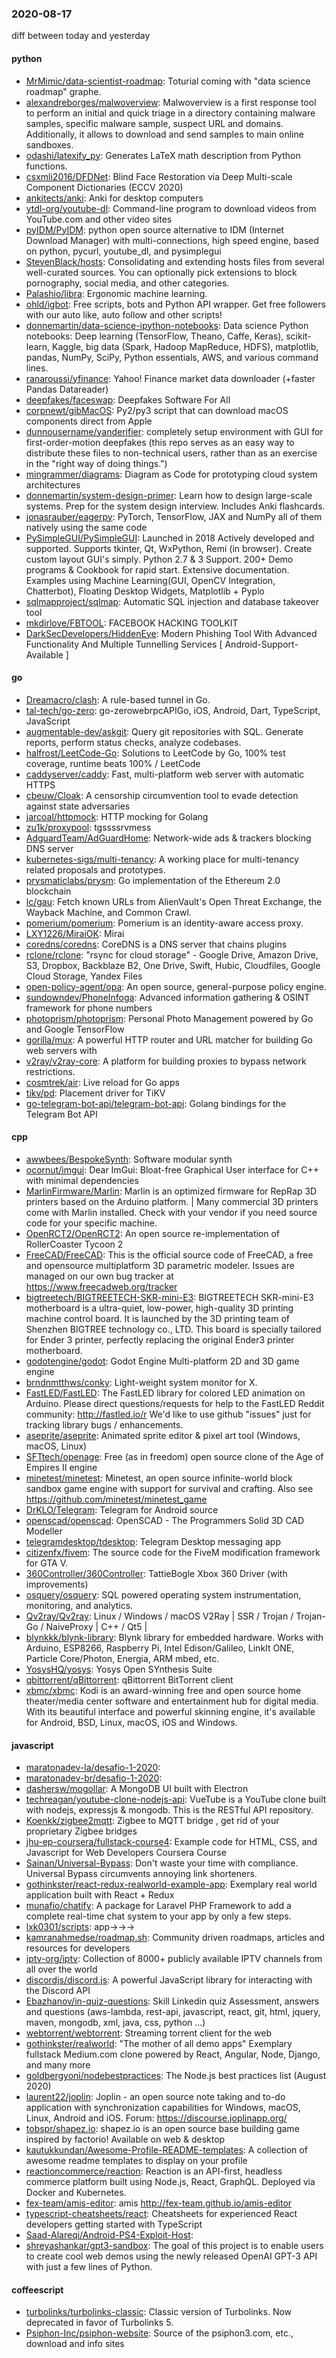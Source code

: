 ### 2020-08-17
diff between today and yesterday

#### python
* [MrMimic/data-scientist-roadmap](https://github.com/MrMimic/data-scientist-roadmap): Toturial coming with "data science roadmap" graphe.
* [alexandreborges/malwoverview](https://github.com/alexandreborges/malwoverview): Malwoverview is a first response tool to perform an initial and quick triage in a directory containing malware samples, specific malware sample, suspect URL and domains. Additionally, it allows to download and send samples to main online sandboxes.
* [odashi/latexify_py](https://github.com/odashi/latexify_py): Generates LaTeX math description from Python functions.
* [csxmli2016/DFDNet](https://github.com/csxmli2016/DFDNet): Blind Face Restoration via Deep Multi-scale Component Dictionaries (ECCV 2020)
* [ankitects/anki](https://github.com/ankitects/anki): Anki for desktop computers
* [ytdl-org/youtube-dl](https://github.com/ytdl-org/youtube-dl): Command-line program to download videos from YouTube.com and other video sites
* [pyIDM/PyIDM](https://github.com/pyIDM/PyIDM): python open source alternative to IDM (Internet Download Manager) with multi-connections, high speed engine, based on python, pycurl, youtube_dl, and pysimplegui
* [StevenBlack/hosts](https://github.com/StevenBlack/hosts): Consolidating and extending hosts files from several well-curated sources. You can optionally pick extensions to block pornography, social media, and other categories.
* [Palashio/libra](https://github.com/Palashio/libra): Ergonomic machine learning.
* [ohld/igbot](https://github.com/ohld/igbot):  Free scripts, bots and Python API wrapper. Get free followers with our auto like, auto follow and other scripts!
* [donnemartin/data-science-ipython-notebooks](https://github.com/donnemartin/data-science-ipython-notebooks): Data science Python notebooks: Deep learning (TensorFlow, Theano, Caffe, Keras), scikit-learn, Kaggle, big data (Spark, Hadoop MapReduce, HDFS), matplotlib, pandas, NumPy, SciPy, Python essentials, AWS, and various command lines.
* [ranaroussi/yfinance](https://github.com/ranaroussi/yfinance): Yahoo! Finance market data downloader (+faster Pandas Datareader)
* [deepfakes/faceswap](https://github.com/deepfakes/faceswap): Deepfakes Software For All
* [corpnewt/gibMacOS](https://github.com/corpnewt/gibMacOS): Py2/py3 script that can download macOS components direct from Apple
* [dunnousername/yanderifier](https://github.com/dunnousername/yanderifier): completely setup environment with GUI for first-order-motion deepfakes (this repo serves as an easy way to distribute these files to non-technical users, rather than as an exercise in the "right way of doing things.")
* [mingrammer/diagrams](https://github.com/mingrammer/diagrams):  Diagram as Code for prototyping cloud system architectures
* [donnemartin/system-design-primer](https://github.com/donnemartin/system-design-primer): Learn how to design large-scale systems. Prep for the system design interview. Includes Anki flashcards.
* [jonasrauber/eagerpy](https://github.com/jonasrauber/eagerpy): PyTorch, TensorFlow, JAX and NumPy  all of them natively using the same code
* [PySimpleGUI/PySimpleGUI](https://github.com/PySimpleGUI/PySimpleGUI): Launched in 2018 Actively developed and supported. Supports tkinter, Qt, WxPython, Remi (in browser). Create custom layout GUI's simply. Python 2.7 & 3 Support. 200+ Demo programs & Cookbook for rapid start. Extensive documentation. Examples using Machine Learning(GUI, OpenCV Integration, Chatterbot), Floating Desktop Widgets, Matplotlib + Pyplo
* [sqlmapproject/sqlmap](https://github.com/sqlmapproject/sqlmap): Automatic SQL injection and database takeover tool
* [mkdirlove/FBTOOL](https://github.com/mkdirlove/FBTOOL): FACEBOOK HACKING TOOLKIT
* [DarkSecDevelopers/HiddenEye](https://github.com/DarkSecDevelopers/HiddenEye): Modern Phishing Tool With Advanced Functionality And Multiple Tunnelling Services [ Android-Support-Available ]

#### go
* [Dreamacro/clash](https://github.com/Dreamacro/clash): A rule-based tunnel in Go.
* [tal-tech/go-zero](https://github.com/tal-tech/go-zero): go-zerowebrpcAPIGo, iOS, Android, Dart, TypeScript, JavaScript
* [augmentable-dev/askgit](https://github.com/augmentable-dev/askgit): Query git repositories with SQL. Generate reports, perform status checks, analyze codebases.  
* [halfrost/LeetCode-Go](https://github.com/halfrost/LeetCode-Go):  Solutions to LeetCode by Go, 100% test coverage, runtime beats 100% / LeetCode 
* [caddyserver/caddy](https://github.com/caddyserver/caddy): Fast, multi-platform web server with automatic HTTPS
* [cbeuw/Cloak](https://github.com/cbeuw/Cloak): A censorship circumvention tool to evade detection against state adversaries
* [jarcoal/httpmock](https://github.com/jarcoal/httpmock): HTTP mocking for Golang
* [zu1k/proxypool](https://github.com/zu1k/proxypool): tgssssrvmess
* [AdguardTeam/AdGuardHome](https://github.com/AdguardTeam/AdGuardHome): Network-wide ads & trackers blocking DNS server
* [kubernetes-sigs/multi-tenancy](https://github.com/kubernetes-sigs/multi-tenancy): A working place for multi-tenancy related proposals and prototypes.
* [prysmaticlabs/prysm](https://github.com/prysmaticlabs/prysm): Go implementation of the Ethereum 2.0 blockchain
* [lc/gau](https://github.com/lc/gau): Fetch known URLs from AlienVault's Open Threat Exchange, the Wayback Machine, and Common Crawl.
* [pomerium/pomerium](https://github.com/pomerium/pomerium): Pomerium is an identity-aware access proxy.
* [LXY1226/MiraiOK](https://github.com/LXY1226/MiraiOK): Mirai
* [coredns/coredns](https://github.com/coredns/coredns): CoreDNS is a DNS server that chains plugins
* [rclone/rclone](https://github.com/rclone/rclone): "rsync for cloud storage" - Google Drive, Amazon Drive, S3, Dropbox, Backblaze B2, One Drive, Swift, Hubic, Cloudfiles, Google Cloud Storage, Yandex Files
* [open-policy-agent/opa](https://github.com/open-policy-agent/opa): An open source, general-purpose policy engine.
* [sundowndev/PhoneInfoga](https://github.com/sundowndev/PhoneInfoga): Advanced information gathering & OSINT framework for phone numbers
* [photoprism/photoprism](https://github.com/photoprism/photoprism): Personal Photo Management powered by Go and Google TensorFlow
* [gorilla/mux](https://github.com/gorilla/mux): A powerful HTTP router and URL matcher for building Go web servers with 
* [v2ray/v2ray-core](https://github.com/v2ray/v2ray-core): A platform for building proxies to bypass network restrictions.
* [cosmtrek/air](https://github.com/cosmtrek/air):  Live reload for Go apps
* [tikv/pd](https://github.com/tikv/pd): Placement driver for TiKV
* [go-telegram-bot-api/telegram-bot-api](https://github.com/go-telegram-bot-api/telegram-bot-api): Golang bindings for the Telegram Bot API

#### cpp
* [awwbees/BespokeSynth](https://github.com/awwbees/BespokeSynth): Software modular synth
* [ocornut/imgui](https://github.com/ocornut/imgui): Dear ImGui: Bloat-free Graphical User interface for C++ with minimal dependencies
* [MarlinFirmware/Marlin](https://github.com/MarlinFirmware/Marlin): Marlin is an optimized firmware for RepRap 3D printers based on the Arduino platform. | Many commercial 3D printers come with Marlin installed. Check with your vendor if you need source code for your specific machine.
* [OpenRCT2/OpenRCT2](https://github.com/OpenRCT2/OpenRCT2): An open source re-implementation of RollerCoaster Tycoon 2 
* [FreeCAD/FreeCAD](https://github.com/FreeCAD/FreeCAD): This is the official source code of FreeCAD, a free and opensource multiplatform 3D parametric modeler. Issues are managed on our own bug tracker at https://www.freecadweb.org/tracker
* [bigtreetech/BIGTREETECH-SKR-mini-E3](https://github.com/bigtreetech/BIGTREETECH-SKR-mini-E3): BIGTREETECH SKR-mini-E3 motherboard is a ultra-quiet, low-power, high-quality 3D printing machine control board. It is launched by the 3D printing team of Shenzhen BIGTREE technology co., LTD. This board is specially tailored for Ender 3 printer, perfectly replacing the original Ender3 printer motherboard.
* [godotengine/godot](https://github.com/godotengine/godot): Godot Engine  Multi-platform 2D and 3D game engine
* [brndnmtthws/conky](https://github.com/brndnmtthws/conky): Light-weight system monitor for X.
* [FastLED/FastLED](https://github.com/FastLED/FastLED): The FastLED library for colored LED animation on Arduino. Please direct questions/requests for help to the FastLED Reddit community: http://fastled.io/r We'd like to use github "issues" just for tracking library bugs / enhancements.
* [aseprite/aseprite](https://github.com/aseprite/aseprite): Animated sprite editor & pixel art tool (Windows, macOS, Linux)
* [SFTtech/openage](https://github.com/SFTtech/openage): Free (as in freedom) open source clone of the Age of Empires II engine 
* [minetest/minetest](https://github.com/minetest/minetest): Minetest, an open source infinite-world block sandbox game engine with support for survival and crafting. Also see https://github.com/minetest/minetest_game
* [DrKLO/Telegram](https://github.com/DrKLO/Telegram): Telegram for Android source
* [openscad/openscad](https://github.com/openscad/openscad): OpenSCAD - The Programmers Solid 3D CAD Modeller
* [telegramdesktop/tdesktop](https://github.com/telegramdesktop/tdesktop): Telegram Desktop messaging app
* [citizenfx/fivem](https://github.com/citizenfx/fivem): The source code for the FiveM modification framework for GTA V.
* [360Controller/360Controller](https://github.com/360Controller/360Controller): TattieBogle Xbox 360 Driver (with improvements)
* [osquery/osquery](https://github.com/osquery/osquery): SQL powered operating system instrumentation, monitoring, and analytics.
* [Qv2ray/Qv2ray](https://github.com/Qv2ray/Qv2ray):  Linux / Windows / macOS  V2Ray  |  SSR / Trojan / Trojan-Go / NaiveProxy |  C++ / Qt5  |  
* [blynkkk/blynk-library](https://github.com/blynkkk/blynk-library): Blynk library for embedded hardware. Works with Arduino, ESP8266, Raspberry Pi, Intel Edison/Galileo, LinkIt ONE, Particle Core/Photon, Energia, ARM mbed, etc.
* [YosysHQ/yosys](https://github.com/YosysHQ/yosys): Yosys Open SYnthesis Suite
* [qbittorrent/qBittorrent](https://github.com/qbittorrent/qBittorrent): qBittorrent BitTorrent client
* [xbmc/xbmc](https://github.com/xbmc/xbmc): Kodi is an award-winning free and open source home theater/media center software and entertainment hub for digital media. With its beautiful interface and powerful skinning engine, it's available for Android, BSD, Linux, macOS, iOS and Windows.

#### javascript
* [maratonadev-la/desafio-1-2020](https://github.com/maratonadev-la/desafio-1-2020): 
* [maratonadev-br/desafio-1-2020](https://github.com/maratonadev-br/desafio-1-2020): 
* [dashersw/mogollar](https://github.com/dashersw/mogollar): A MongoDB UI built with Electron
* [techreagan/youtube-clone-nodejs-api](https://github.com/techreagan/youtube-clone-nodejs-api): VueTube is a YouTube clone built with nodejs, expressjs & mongodb. This is the RESTful API repository.
* [Koenkk/zigbee2mqtt](https://github.com/Koenkk/zigbee2mqtt): Zigbee  to MQTT bridge , get rid of your proprietary Zigbee bridges 
* [jhu-ep-coursera/fullstack-course4](https://github.com/jhu-ep-coursera/fullstack-course4): Example code for HTML, CSS, and Javascript for Web Developers Coursera Course
* [Sainan/Universal-Bypass](https://github.com/Sainan/Universal-Bypass): Don't waste your time with compliance. Universal Bypass circumvents annoying link shorteners.
* [gothinkster/react-redux-realworld-example-app](https://github.com/gothinkster/react-redux-realworld-example-app): Exemplary real world application built with React + Redux
* [munafio/chatify](https://github.com/munafio/chatify): A package for Laravel PHP Framework to add a complete real-time chat system to your app by only a few steps.
* [lxk0301/scripts](https://github.com/lxk0301/scripts): app->->->
* [kamranahmedse/roadmap.sh](https://github.com/kamranahmedse/roadmap.sh): Community driven roadmaps, articles and resources for developers
* [iptv-org/iptv](https://github.com/iptv-org/iptv): Collection of 8000+ publicly available IPTV channels from all over the world
* [discordjs/discord.js](https://github.com/discordjs/discord.js): A powerful JavaScript library for interacting with the Discord API
* [Ebazhanov/in-quiz-questions](https://github.com/Ebazhanov/in-quiz-questions): Skill Linkedin quiz Assessment, answers and questions (aws-lambda, rest-api, javascript, react, git, html, jquery, maven, mongodb, xml, java, css, python ...)   
* [webtorrent/webtorrent](https://github.com/webtorrent/webtorrent):  Streaming torrent client for the web
* [gothinkster/realworld](https://github.com/gothinkster/realworld): "The mother of all demo apps"  Exemplary fullstack Medium.com clone powered by React, Angular, Node, Django, and many more 
* [goldbergyoni/nodebestpractices](https://github.com/goldbergyoni/nodebestpractices):  The Node.js best practices list (August 2020)
* [laurent22/joplin](https://github.com/laurent22/joplin): Joplin - an open source note taking and to-do application with synchronization capabilities for Windows, macOS, Linux, Android and iOS. Forum: https://discourse.joplinapp.org/
* [tobspr/shapez.io](https://github.com/tobspr/shapez.io): shapez.io is an open source base building game inspired by factorio! Available on web & desktop
* [kautukkundan/Awesome-Profile-README-templates](https://github.com/kautukkundan/Awesome-Profile-README-templates): A collection of awesome readme templates to display on your profile
* [reactioncommerce/reaction](https://github.com/reactioncommerce/reaction): Reaction is an API-first, headless commerce platform built using Node.js, React, GraphQL. Deployed via Docker and Kubernetes.
* [fex-team/amis-editor](https://github.com/fex-team/amis-editor): amis  http://fex-team.github.io/amis-editor
* [typescript-cheatsheets/react](https://github.com/typescript-cheatsheets/react): Cheatsheets for experienced React developers getting started with TypeScript
* [Saad-Alareqi/Android-PS4-Exploit-Host](https://github.com/Saad-Alareqi/Android-PS4-Exploit-Host): 
* [shreyashankar/gpt3-sandbox](https://github.com/shreyashankar/gpt3-sandbox): The goal of this project is to enable users to create cool web demos using the newly released OpenAI GPT-3 API with just a few lines of Python.

#### coffeescript
* [turbolinks/turbolinks-classic](https://github.com/turbolinks/turbolinks-classic): Classic version of Turbolinks. Now deprecated in favor of Turbolinks 5.
* [Psiphon-Inc/psiphon-website](https://github.com/Psiphon-Inc/psiphon-website): Source of the psiphon3.com, etc., download and info sites
